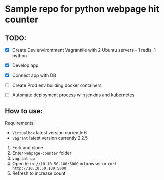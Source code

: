 # Sample repo for python webpage hit counter

## TODO:

- [x] Create Dev environtment Vagrantfile with 2 Ubuntu servers - 1 redis, 1 python
- [x] Develop app
- [x] Connect app with DB
- [ ] Create Prod env building docker containers
- [ ] Automate deployment process with jenkins and kubernetes


## How to use:

Requirements:

- `Virtualbox` latest version currently 6
- `Vagrant` latest version currently 2.2.5

1. Fork and clone
2. Enter `webpage-counter` folder
3. `vagrant up`
4. Open `http://10.10.50.100:5000` in browser or `curl http://10.10.50.100:5000`
5. Refresh to increase count
